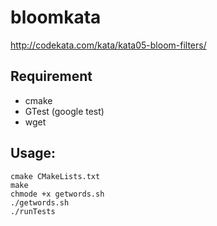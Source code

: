 # bloomkata
http://codekata.com/kata/kata05-bloom-filters/

## Requirement
* cmake
* GTest (google test)
* wget

## Usage:
    cmake CMakeLists.txt
    make
    chmode +x getwords.sh
    ./getwords.sh
    ./runTests

    